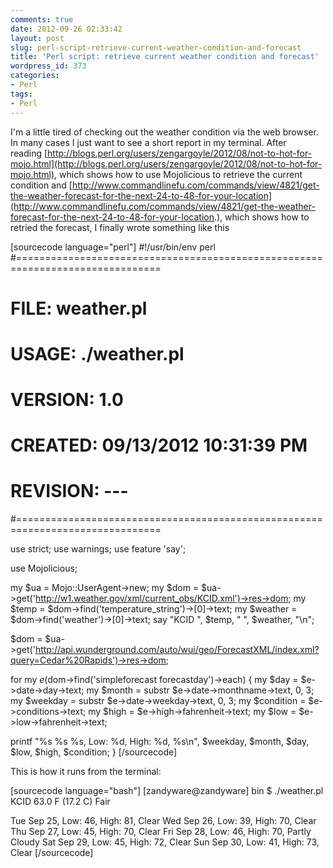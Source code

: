 ```yaml
---
comments: true
date: 2012-09-26 02:33:42
layout: post
slug: perl-script-retrieve-current-weather-condition-and-forecast
title: 'Perl script: retrieve current weather condition and forecast'
wordpress_id: 373
categories:
- Perl
tags:
- Perl
---
```


I'm a little tired of checking out the weather condition via the web browser. In many cases I just want to see a short report in my terminal. After reading [http://blogs.perl.org/users/zengargoyle/2012/08/not-to-hot-for-mojo.html](http://blogs.perl.org/users/zengargoyle/2012/08/not-to-hot-for-mojo.html), which shows how to use Mojolicious to retrieve the current condition and [http://www.commandlinefu.com/commands/view/4821/get-the-weather-forecast-for-the-next-24-to-48-for-your-location](http://www.commandlinefu.com/commands/view/4821/get-the-weather-forecast-for-the-next-24-to-48-for-your-location.), which shows how to retried the forecast, I finally wrote something like this

[sourcecode language="perl"]
#!/usr/bin/env perl
#===============================================================================
#
# FILE: weather.pl
#
# USAGE: ./weather.pl
#
# VERSION: 1.0
# CREATED: 09/13/2012 10:31:39 PM
# REVISION: ---
#===============================================================================

use strict;
use warnings;
use feature 'say';

use Mojolicious;

my $ua = Mojo::UserAgent->new;
my $dom = $ua->get('http://w1.weather.gov/xml/current_obs/KCID.xml')->res->dom;
my $temp = $dom->find('temperature_string')->[0]->text;
my $weather = $dom->find('weather')->[0]->text;
say "KCID ", $temp, " ", $weather, "\n";

$dom =
$ua->get('http://api.wunderground.com/auto/wui/geo/ForecastXML/index.xml?query=Cedar%20Rapids')->res->dom;

for my $e ($dom->find('simpleforecast forecastday')->each) {
 my $day = $e->date->day->text;
 my $month = substr $e->date->monthname->text, 0, 3;
 my $weekday = substr $e->date->weekday->text, 0, 3;
 my $condition = $e->conditions->text;
 my $high = $e->high->fahrenheit->text;
 my $low = $e->low->fahrenheit->text;

printf "%s %s %s, Low: %d, High: %d, %s\n", $weekday, $month, $day, $low, $high, $condition;
}
[/sourcecode]


This is how it runs from the terminal:

[sourcecode language="bash"]
[zandyware@zandyware] bin $ ./weather.pl
KCID 63.0 F (17.2 C) Fair

Tue Sep 25, Low: 46, High: 81, Clear
Wed Sep 26, Low: 39, High: 70, Clear
Thu Sep 27, Low: 45, High: 70, Clear
Fri Sep 28, Low: 46, High: 70, Partly Cloudy
Sat Sep 29, Low: 45, High: 72, Clear
Sun Sep 30, Low: 41, High: 73, Clear
[/sourcecode]
